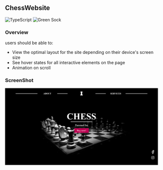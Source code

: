 ## ChessWebsite

![TypeScript](https://img.shields.io/badge/typescript-%23007ACC.svg?style=for-the-badge&logo=typescript&logoColor=white)
![Green Sock](https://img.shields.io/badge/green%20sock-88CE02?style=for-the-badge&logo=greensock&logoColor=white)

### Overview

users should be able to:

- View the optimal layout for the site depending on their device's screen size
- See hover states for all interactive elements on the page
- Animation on scroll

### ScreenShot

![Design preview for the Easybank landing page coding challenge](./public/design/hero.png)

